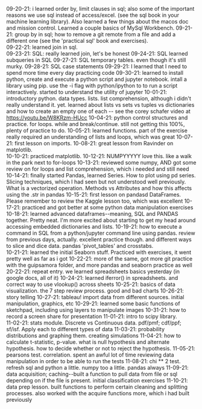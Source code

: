 09-20-21: i learned order by, limit clauses in sql; also some of the important reasons we use sql instead of access/excel. (see the sql book in your machine learning library). Also learned a few things about the macos doc and mission control.  Learned a couple basics of MySql Workbench.
09-21-21: group by in sql; how to remove a git remote from a file and add a different one (see the 'practical sql' book and exercises).  
09-22-21: learned join in sql.  
09-23-21: SQL: really learned join, let's be honest
09-24-21: SQL learned subqueries in SQL
09-27-21: SQL temporary tables. even though it's still murky.
09-28-21: SQL case statements
09-29-21: I learned that I need to spend more time every day practicing code
09-30-21: learned to install python, create and execute a python script and jupyter notebook.  intall a library using pip. use the -i flag with python/ipython to to run a script interactively.  started to understand the utility of jupyter
10-01-21: introductory python.  data types. lists. list comprehension, although i didn't really understand it. yet. learned about lists vs sets vs tuples vs dictionaries and how to create an empty one of each -- see the corey schafer video at https://youtu.be/W8KRzm-HUcc
10-04-21: python control structures and practice.  for loops. while and break/continue.  still not getting this 100%, plenty of practice to do.
10-05-21: learned functions. part of the exercise really required an understanding of lists and loops, which was great
10-07-21: first lesson on imports. 
10-08-21: great lesson from Ravinder on matplotlib.  
10-10-21: practiced matplotlib. 
10-12-21: NUMPYYYYY love this. like a walk in the park next to for-loops
10-13-21: reviewed some numpy, AND got some review on for loops and list comprehension, which i needed and still need
10-14-21: finally started Pandas, learned Series. How to plot using pd series. Slicing techniques, which I had seen but not understood well previously. What is a vectorized operation.  Methods vs Attributes and how this affects using the .str in pandas
10-15-21: first lesson on pandasd DataFrames. Please remember to review the Kaggle lesson too, which was excellent
10-17-21: practiced and got better at some python data manipulation exercises
10-18-21: learned advanced dataframes--meaning, SQL and PANDAS together.  Pretty neat.  I'm more excited about starting to get my head around accessing embedded dictionaries and lists.
10-19-21: how to execute a command in SQL from a python/jupyter command line using pandas. review from previous days, actually. excellent practice though. and different ways to slice and dice data. pandas 'pivot_tables' and crosstabs.  
10-21-21: learned the initial Seaborn stuff. Practiced with exercises, it went pretty well as far as i got
10-22-21: more of the same, got more git practice with the guipsamora folder, and more pandas and seaborn practice as well
20-22-21: repeat entry. we learned spreadsheets basics yesterday (in google docs, all of it)
10-24-21: learned iferror() in spreadsheets. and correct way to use vlookup() across sheets
10-25-21: basics of data visualization.  the 7 step review process. good and bad charts
10-26-21: story telling
10-27-21: tableau! import data from different sources. initial manipulation, graphics, etc
10-29-21: learned some basic functions of sketchpad, including using layers to manipulate images
10-31-21: how to record a screen share for presentation
11-01-21: intro to scipy library.  
11-02-21: stats module.  Discrete vs Continuous data. pdf/pmf; cdf/ppf; sf/isf. Apply each to different types of data
11-03-21: probability distributions and graphing them. creating simulations
11-04-21: how to calculate t-statistic, p-value.  what is null hypothesis and alternate hypothesis.  how to decide whether or not to reject the hypothesis.
11-05-21: pearsons test.  correlation.  spent an awful lot of time reviewing data manipulation in order to be able to run the tests
11-08-21: chi ** 2 test. refresh sql and python a little. numpy too a little.  pandas always
11-09-21: data acquisition; caching--built a function to pull data from file or sql depending on if the file is present.  initial classification exercises
11-10-21: data prep lesson. built functions to perform certain cleaning and splitting processes. also worked with the acquire functions more, which i had built previously